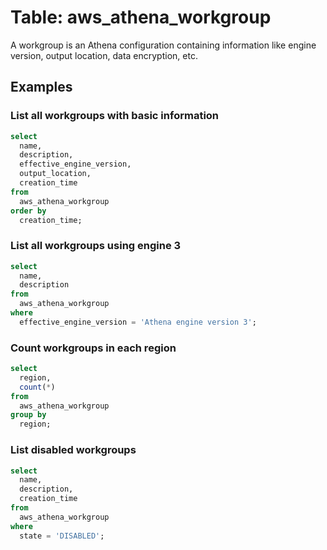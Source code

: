 # Table: aws_athena_workgroup

A workgroup is an Athena configuration containing information like engine version, output location, data encryption, etc.

## Examples

### List all workgroups with basic information

```sql
select 
  name, 
  description, 
  effective_engine_version, 
  output_location, 
  creation_time 
from 
  aws_athena_workgroup 
order by 
  creation_time;
```

### List all workgroups using engine 3

```sql
select 
  name, 
  description 
from 
  aws_athena_workgroup 
where 
  effective_engine_version = 'Athena engine version 3';
```

### Count workgroups in each region

```sql
select 
  region, 
  count(*) 
from 
  aws_athena_workgroup 
group by 
  region;
```

### List disabled workgroups

```sql
select 
  name, 
  description, 
  creation_time
from 
  aws_athena_workgroup 
where
  state = 'DISABLED';
```
